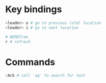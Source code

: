 # Key bindings
```bash
<leader> o # go to previous (old) location
<leader> i # go to next location

# NERDTree
r # refresh
```

# Commands
```bash
:Ack # call 'ag' to search for text
```
